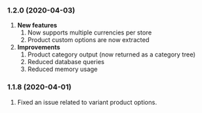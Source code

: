 ### 1.2.0 (2020-04-03)
  1. **New features**
        1. Now supports multiple currencies per store
        2. Product custom options are now extracted
  2. **Improvements**
        1. Product category output (now returned as a category tree)
        2. Reduced database queries
        3. Reduced memory usage
  
### 1.1.8 (2020-04-01)
  1. Fixed an issue related to variant product options.
